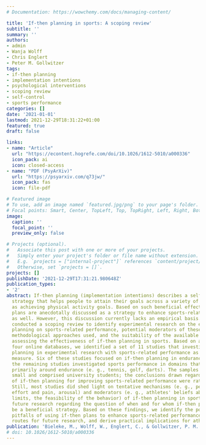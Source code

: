 ```yaml
---
# Documentation: https://wowchemy.com/docs/managing-content/

title: 'If-then planning in sports: A scoping review'
subtitle: ''
summary: ''
authors:
- admin
- Wanja Wolff
- Chris Englert
- Peter M. Gollwitzer
tags:
- if-then planning
- implementation intentions
- psychological interventions
- scoping review
- self-control
- sports performance
categories: []
date: '2021-01-01'
lastmod: 2021-12-29T18:31:22+01:00
featured: true
draft: false

links:
- name: "Article"
  url: "https://econtent.hogrefe.com/doi/10.1026/1612-5010/a000336"
  icon_pack: ai
  icon: closed-access
- name: "PDF (PsyArXiv)"
  url: "https://psyarxiv.com/q73jw/"
  icon_pack: fas
  icon: file-pdf

# Featured image
# To use, add an image named `featured.jpg/png` to your page's folder.
# Focal points: Smart, Center, TopLeft, Top, TopRight, Left, Right, BottomLeft, Bottom, BottomRight.
image:
  caption: ''
  focal_point: ''
  preview_only: false

# Projects (optional).
#   Associate this post with one or more of your projects.
#   Simply enter your project's folder or file name without extension.
#   E.g. `projects = ["internal-project"]` references `content/project/deep-learning/index.md`.
#   Otherwise, set `projects = []`.
projects: []
publishDate: '2021-12-29T17:31:21.980648Z'
publication_types:
- '2'
abstract: If-then planning (implementation intentions) describes a self-regulatory
  strategy that helps people to attain their goals across a variety of domains, such
  as achieving physical activity goals. Based on such beneficial effects, if-then
  plans are anecdotally discussed as a strategy to enhance sports-related performance
  as well. However, this discussion currently lacks an empirical basis. We therefore
  conducted a scoping review to identify experimental research on the effects of if-then
  planning on sports-related performance, potential moderators of these effects, the
  methodological approaches used, and the suitability of the available evidence for
  assessing the effectiveness of if-then planning in sports. Based on a search of
  four online databases, we identified a set of 11 studies that investigated if-then
  planning in experimental research with sports-related performance as an outcome
  measure. Six of these studies focused on if-then planning in endurance tasks, whereas
  the remaining studies investigated sports performance in domains that do not revolve
  primarily around endurance (e. g., tennis, golf, darts). The samples were often
  small and comprised university students; the conclusions drawn regarding the effectiveness
  of if-then planning for improving sports-related performance were rather heterogeneous.
  Still, most studies did shed light on tentative mechanisms (e. g., perceptions of
  effort and pain, arousal) and moderators (e. g., athletes' beliefs about their performance
  limits, the feasibility of the behavior) of if-then planning in sports, guiding
  future research regarding the question of when and for whom if-then planning might
  be a beneficial strategy. Based on these findings, we identify the potentials and
  pitfalls of using if-then plans to enhance sports-related performance, discuss promising
  routes for future research, and derive practical implications for athletes and coaches.
publication: 'Bieleke, M., Wolff, W., Englert, C., & Gollwitzer, P. M. (2021). If-then planning in sports: A scoping review. *Zeitschrift Für Sportpsychologie*, *28*(3), 109–120. https://doi.org/10.1026/1612-5010/a000336'
# doi: 10.1026/1612-5010/a000336
---
```

